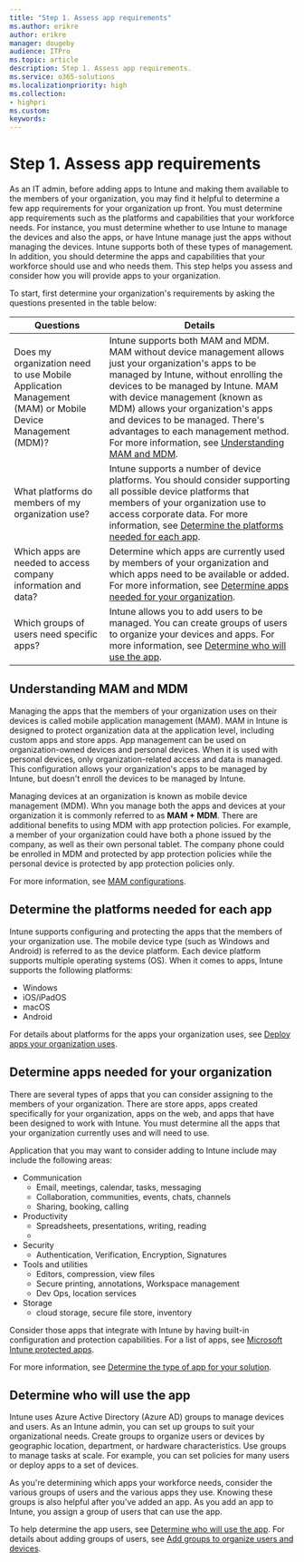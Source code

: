 ```yaml
---
title: "Step 1. Assess app requirements"
ms.author: erikre
author: erikre
manager: dougeby
audience: ITPro
ms.topic: article
description: Step 1. Assess app requirements.
ms.service: o365-solutions
ms.localizationpriority: high
ms.collection:
- highpri
ms.custom:
keywords:
---
```


# Step 1. Assess app requirements

As an IT admin, before adding apps to Intune and making them available to the members of your organization, you may find it helpful to determine a few app requirements for your organization up front. You must determine app requirements such as the platforms and capabilities that your workforce needs. For instance, you must determine whether to use Intune to manage the devices and also the apps, or have Intune manage just the apps without managing the devices. Intune supports both of these types of management. In addition, you should determine the apps and capabilities that your workforce should use and who needs them. This step helps you assess and consider how you will provide apps to your organization.

To start, first determine your organization's requirements by asking the questions presented in the table below:

| Questions | Details |
|---|---|
| Does my organization need to use Mobile Application Management (MAM) or Mobile Device Management (MDM)? | Intune supports both MAM and MDM. MAM without device management allows just your organization's apps to be managed by Intune, without enrolling the devices to be managed by Intune. MAM with device management (known as MDM) allows your organization's apps and devices to be managed. There's advantages to each management method. For more information, see [Understanding MAM and MDM](#understanding-mam-and-mdm).  |
| What platforms do members of my organization use? | Intune supports a number of device platforms. You should consider supporting all possible device platforms that members of your organization use to access corporate data. For more information, see [Determine the platforms needed for each app](#determine-the-platforms-needed-for-each-app). |
| Which apps are needed to access company information and data? | Determine which apps are currently used by members of your organization and which apps need to be available or added. For more information, see [Determine apps needed for your organization](#determine-apps-needed-for-your-organization). |
| Which groups of users need specific apps? | Intune allows you to add users to be managed. You can create groups of users to organize your devices and apps. For more information, see [Determine who will use the app](#determine-who-will-use-the-app). |

## Understanding MAM and MDM

Managing the apps that the members of your organization uses on their devices is called mobile application management (MAM). MAM in Intune is designed to protect organization data at the application level, including custom apps and store apps. App management can be used on organization-owned devices and personal devices. When it is used with personal devices, only organization-related access and data is managed. This configuration allows your organization's apps to be managed by Intune, but doesn't enroll the devices to be managed by Intune. 

Managing devices at an organization is known as mobile device management (MDM). Whn you manage both the apps and devices at your organization it is commonly referred to as **MAM + MDM**. There are additional benefits to using MDM with app protection policies. For example, a member of your organization could have both a phone issued by the company, as well as their own personal tablet. The company phone could be enrolled in MDM and protected by app protection policies while the personal device is protected by app protection policies only.

For more information, see [MAM configurations](apps-guide-overview.md#mam-configurations).

## Determine the platforms needed for each app

Intune supports configuring and protecting the apps that the members of your organization use. The mobile device type (such as Windows and Android) is referred to as the device platform. Each device platform supports multiple operating systems (OS). When it comes to apps, Intune supports the following platforms:
- Windows
- iOS/iPadOS
- macOS
- Android

For details about platforms for the apps your organization uses, see [Deploy apps your organization uses](/mem/intune/fundamentals/manage-apps#deploy-apps-your-organization-uses).

## Determine apps needed for your organization

There are several types of apps that you can consider assigning to the members of your organization. There are store apps, apps created specifically for your organization, apps on the web, and apps that have been designed to work with Intune. You must determine all the apps that your organization currently uses and will need to use. 

Application that you may want to consider adding to Intune include may include the following areas:

- Communication
    - Email, meetings, calendar, tasks, messaging
    - Collaboration, communities, events, chats, channels
    - Sharing, booking, calling
- Productivity
    - Spreadsheets, presentations, writing, reading
    - 
- Security
    - Authentication, Verification, Encryption, Signatures
- Tools and utilities
    - Editors, compression, view files
    - Secure printing, annotations, Workspace management
    - Dev Ops, location services
- Storage
    - cloud storage, secure file store, inventory

Consider those apps that integrate with Intune by having built-in configuration and protection capabilities. For a list of apps, see [Microsoft Intune protected apps](/mem/intune/apps/apps-supported-intune-apps).

For more information, see [Determine the type of app for your solution](/mem/intune/apps/apps-add#determine-the-type-of-app-for-your-solution).

## Determine who will use the app

Intune uses Azure Active Directory (Azure AD) groups to manage devices and users. As an Intune admin, you can set up groups to suit your organizational needs. Create groups to organize users or devices by geographic location, department, or hardware characteristics. Use groups to manage tasks at scale. For example, you can set policies for many users or deploy apps to a set of devices.

As you're determining which apps your workforce needs, consider the various groups of users and the various apps they use. Knowing these groups is also helpful after you've added an app. As you add an app to Intune, you assign a group of users that can use the app.

To help determine the app users, see [Determine who will use the app](/mem/intune/apps/apps-add#assess-app-requirements). For details about adding groups of users, see [Add groups to organize users and devices](/mem/intune/fundamentals/groups-add).
